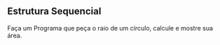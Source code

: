 ## Estrutura Sequencial

Faça um Programa que peça o raio de um círculo, calcule e mostre sua área.
